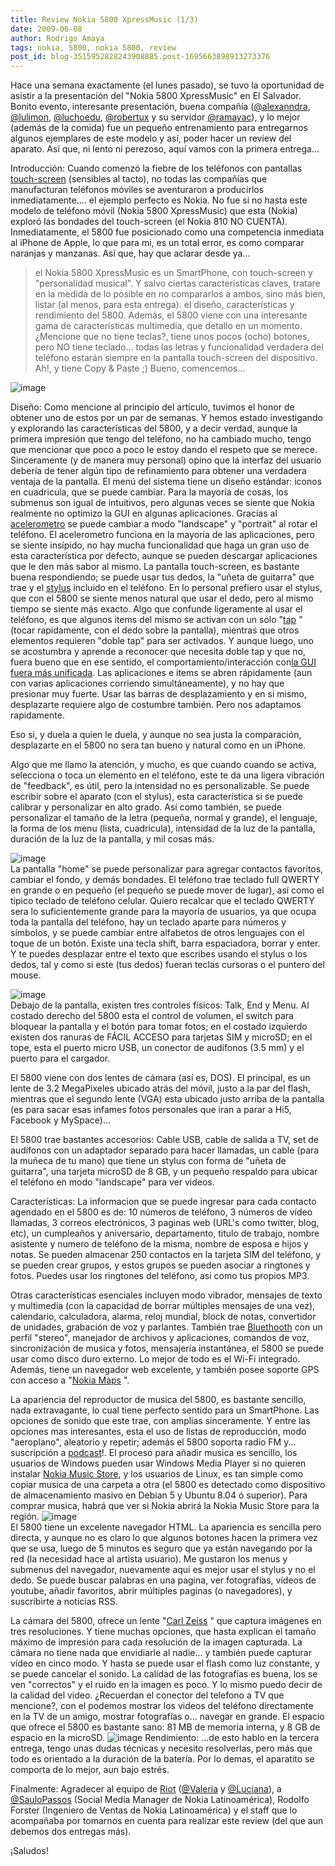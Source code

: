 ```yaml
---
title: Review Nokia 5800 XpressMusic (1/3)
date: 2009-06-08
author: Rodrigo Amaya
tags: nokia, 5800, nokia 5800, review
post_id: blog-3515952828243908885.post-1695663898913273376
---
```


Hace una semana exactamente (el lunes pasado), se tuvo la oportunidad de asistir a la presentación del "Nokia 5800 XpressMusic" en El Salvador. Bonito evento, interesante presentación, buena compañía ([@alexanndra](https://twitter.com/alexanndra), [@lulimon](https://twitter.com/lulimon), [@luchoedu](https://twitter.com/LuChOeDu), [@robertux](https://twitter.com/Robertux) y su servidor [@ramayac](https://twitter.com/ramayac)), y lo mejor (además de la comida) fue un pequeño entrenamiento para entregarnos algunos ejemplares de este modelo y así, poder hacer un review del aparato. Así que, ni lento ni perezoso, aquí vamos con la primera entrega...

Introducción: Cuando comenzó la fiebre de los teléfonos con pantallas [touch-screen](https://en.wikipedia.org/wiki/Touch_screen) (sensibles al tacto), no todas las compañías que manufacturan teléfonos móviles se aventuraron a producirlos inmediatamente.... el ejemplo perfecto es Nokia. No fue si no hasta este modelo de teléfono móvil (Nokia 5800 XpressMusic) que esta (Nokia) exploró las bondades del touch-screen (el Nokia 810 NO CUENTA). Inmediatamente, el 5800 fue posicionado como una competencia inmediata al iPhone de Apple, lo que para mi, es un total error, es como comparar naranjas y manzanas. Así que, hay que aclarar desde ya...
> el Nokia 5800 XpressMusic es un SmartPhone, con touch-screen y "personalidad
> musical".
Y salvo ciertas características claves, tratare en la medida de lo posible en no compararlos a ambos, sino más bien, listar (al menos, para esta entrega): el diseño, características y rendimiento del 5800. Además, el 5800 viene con una interesante gama de características multimedia, que detallo en un momento. ¿Mencione que no tiene teclas?, tiene unos pocos (ocho) botones, pero NO tiene teclado... todas las letras y funcionalidad verdadera del teléfono estarán siempre en la pantalla touch-screen del dispositivo. Ah!, y tiene Copy & Paste ;) Bueno, comencemos...

![image](https://2.bp.blogspot.com/_ayvorITawE4/SiwlVCJriYI/AAAAAAAACBA/Q3OShiHc2NE/s320/nokia-5800-xpressmusic.jpg)    

Diseño: Como mencione al principio del articulo, tuvimos el honor de obtener uno de estos por un par de semanas. Y hemos estado investigando y explorando las características del 5800, y a decir verdad, aunque la primera impresión que tengo del teléfono, no ha cambiado mucho, tengo que mencionar que poco a poco le estoy dando el respeto que se merece. Sinceramente (y de manera muy personal) opino que la interfaz del usuario debería de tener algún tipo de refinamiento para obtener una verdadera ventaja de la pantalla. El menú del sistema tiene un diseño estándar: iconos en cuadricula, que se puede cambiar. Para la mayoría de cosas, los submenus son igual de intuitivos, pero algunas veces se siente que Nokia realmente no optimizo la GUI en algunas aplicaciones. Gracias al [acelerometro](https://en.wikipedia.org/wiki/Accelerometer) se puede cambiar a modo "landscape" y "portrait" al rotar el teléfono. El acelerometro funciona en la mayoría de las aplicaciones, pero se siente insípido, no hay mucha funcionalidad que haga un gran uso de esta característica por defecto, aunque se pueden descargar aplicaciones que le den más sabor al mismo. La pantalla touch-screen, es bastante buena respondiendo; se puede usar tus dedos, la "uñeta de guitarra" que trae y el [stylus](https://en.wikipedia.org/wiki/Stylus) incluido en el teléfono. En lo personal prefiero usar el stylus, que con el 5800 se siente menos natural que usar el dedo, pero al mismo tiempo se siente más exacto. Algo que confunde ligeramente al usar el teléfono, es que algunos items del mismo se activan con un solo "[tap](https://en.wikipedia.org/wiki/Tapping)
" (tocar rapidamente, con el dedo sobre la pantalla), mientras que otros elementos requieren "doble tap" para ser activados. Y aunque luego, uno se acostumbra y aprende a reconocer que necesita doble tap y que no, fuera bueno que en ese sentido, el comportamiento/interacción con[la GUI fuera más unificada](https://www.srbyte.com/2008/07/consejos-practicos-de-desarrollo-de.html). Las aplicaciones e items se abren rápidamente (aun con varias aplicaciones corriendo simultáneamente), y no hay que presionar muy fuerte. Usar las barras de desplazamiento y en si mismo, desplazarte requiere algo de costumbre también. Pero nos adaptamos rapidamente.

Eso si, y duela a quien le duela, y aunque no sea justa la comparación, desplazarte en el 5800 no sera tan bueno y natural como en un iPhone.

Algo que me llamo la atención, y mucho, es que cuando cuando se activa, selecciona o toca un elemento en el teléfono, este te da una ligera vibración de "feedback", es útil, pero la intensidad no es personalizable. Se puede escribir sobre el aparato (con el stylus), esta característica si se puede calibrar y personalizar en alto grado. Así como también, se puede personalizar el tamaño de la letra (pequeña, normal y grande), el lenguaje, la forma de los menu (lista, cuadricula), intensidad de la luz de la pantalla, duración de la luz de la pantalla, y mil cosas más.

![image](https://2.bp.blogspot.com/_ayvorITawE4/Siwkq2gkVlI/AAAAAAAACAo/nh4GG5hepc8/s320/frente.jpg)    
La pantalla "home" se puede personalizar para agregar contactos favoritos, cambiar el fondo, y demás bondades. El teléfono trae teclado full QWERTY en grande o en pequeño (el pequeño se puede mover de lugar), así como el típico teclado de teléfono celular. Quiero recalcar que el teclado QWERTY sera lo suficientemente grande para la mayoría de usuarios, ya que ocupa toda la pantalla del teléfono, hay un teclado aparte para números y símbolos, y se puede cambiar entre alfabetos de otros lenguajes con el toque de un botón. Existe una tecla shift, barra espaciadora, borrar y enter. Y te puedes desplazar entre el texto que escribes usando el stylus o los dedos, tal y como si este (tus dedos) fueran teclas cursoras o el puntero del mouse.

![image](https://2.bp.blogspot.com/_ayvorITawE4/SiwkrEznJAI/AAAAAAAACA4/kmdyEXpexGw/s320/teclado.jpg)    
Debajo de la pantalla, existen tres controles físicos: Talk, End y Menu. Al costado derecho del 5800 esta el control de volumen, el switch para bloquear la pantalla y el botón para tomar fotos; en el costado izquierdo existen dos ranuras de FÁCIL ACCESO para tarjetas SIM y microSD; en el tope, esta el puerto micro USB, un conector de audífonos (3.5 mm) y el puerto para el cargador.

El 5800 viene con dos lentes de cámara (así es, DOS). El principal, es un lente de 3.2 MegaPixeles ubicado atrás del móvil, justo a la par del flash, mientras que el segundo lente (VGA) esta ubicado justo arriba de la pantalla (es para sacar esas infames fotos personales que iran a parar a Hi5, Facebook y MySpace)...

El 5800 trae bastantes accesorios: Cable USB, cable de salida a TV, set de audífonos con un adaptador separado para hacer llamadas, un cable (para la muñeca de tu mano) que tiene un stylus con forma de "uñeta de guitarra", una tarjeta microSD de 8 GB, y un pequeño respaldo para ubicar el teléfono en modo "landscape" para ver videos.

Características: La informacion que se puede ingresar para cada contacto agendado en el 5800 es de: 10 números de teléfono, 3 números de vídeo llamadas, 3 correos electrónicos, 3 paginas web (URL's como twitter, blog, etc), un cumpleaños y aniversario, departamento, titulo de trabajo, nombre asistente y numero de teléfono de la misma, nombre de esposa e hijos y notas. Se pueden almacenar 250 contactos en la tarjeta SIM del teléfono, y se pueden crear grupos, y estos grupos se pueden asociar a ringtones y fotos. Puedes usar los ringtones del teléfono, asi como tus propios MP3.

Otras características esenciales incluyen modo vibrador, mensajes de texto y multimedia (con la capacidad de borrar múltiples mensajes de una vez), calendario, calculadora, alarma, reloj mundial, block de notas, convertidor de unidades, grabación de voz y parlantes. También trae [Bluethooth](https://en.wikipedia.org/wiki/Bluetooth) con un perfil "stereo", manejador de archivos y aplicaciones, comandos de voz, sincronización de musica y fotos, mensajería instantánea, el 5800 se puede usar como disco duro externo. Lo mejor de todo es el Wi-Fi integrado. Además, tiene un navegador web excelente, y también posee soporte GPS con acceso a "[Nokia Maps](https://www.google.com/search?q=Nokia+Maps)
".

La apariencia del reproductor de musica del 5800, es bastante sencillo, nada extravagante, lo cual tiene perfecto sentido para un SmartPhone. Las opciones de sonido que este trae, con amplias sinceramente. Y entre las opciones mas interesantes, esta el uso de listas de reproducción, modo "aeroplano", aleatorio y repetir; además el 5800 soporta radio FM y... suscripción a [podcast](https://www.srbyte.com/2008/08/qu-es-un-podcast-y-como-escuchar.html)!. El proceso para añadir musica es sencillo, los usuarios de Windows pueden usar Windows Media Player si no quieren instalar [Nokia Music Store](https://musicstore.nokia.com/), y los usuarios de Linux, es tan simple como copiar musica de una carpeta a otra (el 5800 es detectado como dispositivo de almacenamiento masivo en Debian 5 y Ubuntu 8.04 ó superior). Para comprar musica, habrá que ver si Nokia abrirá la Nokia Music Store para la región.
![image](https://3.bp.blogspot.com/_ayvorITawE4/Siwkq9a9BVI/AAAAAAAACAw/mwWVACrNW5c/s320/nowplaying.jpg)    
El 5800 tiene un excelente navegador HTML. La apariencia es sencilla pero directa, y aunque no es claro lo que algunos botones hacen la primera vez que se usa, luego de 5 minutos es seguro que ya están navegando por la red (la necesidad hace al artista usuario). Me gustaron los menus y submenus del navegador, nuevamente aqui es mejor usar el stylus y no el dedo. Se puede buscar palabras en una pagina, ver fotografías, vídeos de youtube, añadir favoritos, abrir múltiples paginas (o navegadores), y suscribirte a noticias RSS.

La cámara del 5800, ofrece un lente "[Carl Zeiss](https://en.wikipedia.org/wiki/Carl_Zeiss)
" que captura imágenes en tres resoluciones. Y tiene muchas opciones, que hasta explican el tamaño máximo de impresión para cada resolución de la imagen capturada. La cámara no tiene nada que envidiarle al nadie... y también puede capturar vídeo en cinco modo. Y hasta se puede usar el flash como luz constante, y se puede cancelar el sonido. La calidad de las fotografías es buena, los se ven "correctos" y el ruido en la imagen es poco. Y lo mismo puedo decir de la calidad del video. ¿Recuerdan el conector del telefono a TV que mencione?, con el podemos mostrar los videos del teléfono directamente en la TV de un amigo, mostrar fotografías o... navegar en grande. El espacio que ofrece el 5800 es bastante sano: 81 MB de memoria interna, y 8 GB de espacio en la microSD.
![image](https://1.bp.blogspot.com/_ayvorITawE4/Siwkqv9A5zI/AAAAAAAACAg/-A--amER-EU/s320/atras.jpg)    Rendimiento:
...de esto hablo en la tercera entrega, tengo unas dudas técnicas y necesito resolverlas, pero más que todo es orientado a la duración de la batería. Por lo demas, el aparatito se comporta de lo mejor, aun bajo estrés.

Finalmente: Agradecer al equipo de [Riot](https://www.riot.com.br/) ([@Valeria](https://twitter.com/ValeriaMoraes) y [@Luciana](https://twitter.com/lureis)), a [@SauloPassos](https://twitter.com/saulopassos) (Social Media Manager de Nokia Latinoamérica), Rodolfo Forster (Ingeniero de Ventas de Nokia Latinoamérica) y el staff que lo acompañaba por tomarnos en cuenta para realizar este review (del que aun debemos dos entregas más).

¡Saludos!